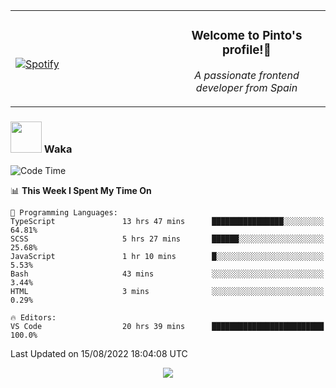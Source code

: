<table width="100%" align="center"> 
  <tr>
  <td width="50%">
      
&nbsp; <br> [![Spotify](https://novatorem-zeta-rust.vercel.app/api/spotify)](https://open.spotify.com/user/novatorem-zeta-rust)

  </td>
  <td width="50%">
    <h3 align="center">Welcome to Pinto's profile!👋</h3>
    <p align="center"><em>A passionate frontend developer from Spain</em></p>
  </td>
  </table>

### <img src="https://media.giphy.com/media/VgCDAzcKvsR6OM0uWg/giphy.gif" width="50"> Waka

  <!--START_SECTION:waka-->
![Code Time](http://img.shields.io/badge/Code%20Time-761%20hrs%2038%20mins-blue)

📊 **This Week I Spent My Time On** 

```text
💬 Programming Languages: 
TypeScript               13 hrs 47 mins      ████████████████░░░░░░░░░   64.81% 
SCSS                     5 hrs 27 mins       ██████░░░░░░░░░░░░░░░░░░░   25.68% 
JavaScript               1 hr 10 mins        █░░░░░░░░░░░░░░░░░░░░░░░░   5.53% 
Bash                     43 mins             ░░░░░░░░░░░░░░░░░░░░░░░░░   3.44% 
HTML                     3 mins              ░░░░░░░░░░░░░░░░░░░░░░░░░   0.29%

🔥 Editors: 
VS Code                  20 hrs 39 mins      █████████████████████████   100.0%

```


 Last Updated on 15/08/2022 18:04:08 UTC
<!--END_SECTION:waka-->

<div align="center">
<img src="https://github-readme-stats-gilt-tau.vercel.app/api/top-langs/?username=pinto-hub&layout=compact&theme=dracula" />
</div>
